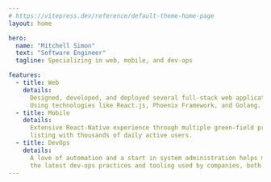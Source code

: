 ```yaml
---
# https://vitepress.dev/reference/default-theme-home-page
layout: home

hero:
  name: "Mitchell Simon"
  text: "Software Engineer"
  tagline: Specializing in web, mobile, and dev-ops

features:
  - title: Web
    details:
      Designed, developed, and deployed several full-stack web applications and backend services.
      Using technologies like React.js, Phoenix Framework, and Golang.
  - title: Mobile
    details:
      Extensive React-Native experience through multiple green-field projects and an app/play store
      listing with thousands of daily active users.
  - title: DevOps
    details:
      A love of automation and a start in system administration helps me stay interested in
      the latest dev-ops practices and tooling used by companies, both large and small.
---
```

